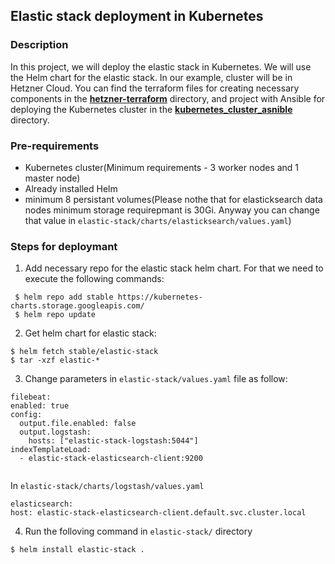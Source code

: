 ## Elastic stack deployment in Kubernetes

### Description
In this project, we will deploy the elastic stack in Kubernetes. We will use the Helm chart for the elastic stack. In our example, cluster will be in Hetzner Cloud. You can find the terraform files for creating necessary components in the [**hetzner-terraform**](https://github.com/TovmasHovhannisyan/kubernetes_elk/tree/master/hetzner_terrraform) directory, and project with Ansible for deploying the Kubernetes cluster in the [**kubernetes_cluster_asnible**](https://github.com/TovmasHovhannisyan/kubernetes_elk/tree/master/kubernetes_cluster_ansible) directory.

### Pre-requirements

* Kubernetes cluster(Minimum requirements - 3 worker nodes and 1 master node)
* Already installed Helm
* minimum 8 persistant volumes(Please nothe that for elasticksearch data nodes minimum storage requirepmant is 30Gi. Anyway you can change that value in `elastic-stack/charts/elasticksearch/values.yaml`)

### Steps for deploymant 
 1. Add necessary repo for the elastic stack helm chart. For that we need to execute the following commands:
 ```
  $ helm repo add stable https://kubernetes-charts.storage.googleapis.com/
  $ helm repo update
  ```
 2. Get helm chart for elastic stack:
 ```
 $ helm fetch stable/elastic-stack
 $ tar -xzf elastic-*
 ```
 3. Change parameters in `elastic-stack/values.yaml` file as follow: 
  ```
  filebeat:
  enabled: true
  config:
    output.file.enabled: false
    output.logstash:
      hosts: ["elastic-stack-logstash:5044"]
  indexTemplateLoad:
    - elastic-stack-elasticsearch-client:9200
    
  ```
 In `elastic-stack/charts/logstash/values.yaml`

   ```
  elasticsearch:
  host: elastic-stack-elasticsearch-client.default.svc.cluster.local
   ```
 4. Run the folloving command in `elastic-stack/` directory  

 ```
 $ helm install elastic-stack .

 ```
